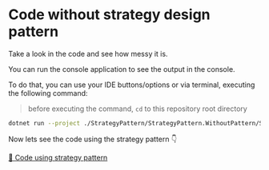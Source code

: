 # Code without strategy design pattern

Take a look in the code and see how messy it is.

You can run the console application to see the output in the console.

To do that, you can use your IDE buttons/options or via terminal, executing the following command:

> before executing the command, `cd` to this repository root directory

```bash
dotnet run --project ./StrategyPattern/StrategyPattern.WithoutPattern/StrategyPattern.WithoutPattern.csproj
```

Now lets see the code using the strategy pattern 👇

[📄 Code using strategy pattern](./StrategyPattern.WithoutPattern/README.md)